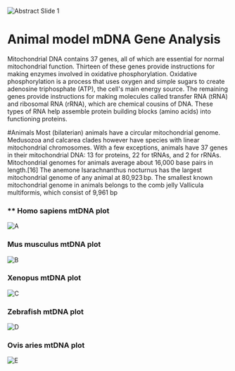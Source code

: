 ![Abstract Slide 1](https://github.com/Bigardcode/Animal_model_mDNA_Gene/assets/84800557/04a62368-d666-4ce2-b41c-bcd8329964c9)









# Animal model mDNA Gene Analysis

Mitochondrial DNA contains 37 genes, all of which are essential for normal mitochondrial function. Thirteen of these genes provide instructions for making enzymes involved in oxidative phosphorylation. Oxidative phosphorylation is a process that uses oxygen and simple sugars to create adenosine triphosphate (ATP), the cell's main energy source. The remaining genes provide instructions for making molecules called transfer RNA (tRNA) and ribosomal RNA (rRNA), which are chemical cousins of DNA. These types of RNA help assemble protein building blocks (amino acids) into functioning proteins.

#Animals
Most (bilaterian) animals have a circular mitochondrial genome. Medusozoa and calcarea clades however have species with linear mitochondrial chromosomes. With a few exceptions, animals have 37 genes in their mitochondrial DNA: 13 for proteins, 22 for tRNAs, and 2 for rRNAs.
Mitochondrial genomes for animals average about 16,000 base pairs in length.[16] The anemone Isarachnanthus nocturnus has the largest mitochondrial genome of any animal at 80,923 bp. The smallest known mitochondrial genome in animals belongs to the comb jelly Vallicula multiformis, which consist of 9,961 bp


### ** Homo sapiens mtDNA plot 

![A](https://github.com/Bigardcode/Animal_model_mDNA_Gene/assets/84800557/d0d886e5-5314-4c1d-98de-dd55358da057)

### Mus musculus mtDNA plot

![B](https://github.com/Bigardcode/Animal_model_mDNA_Gene/assets/84800557/9fafa997-d266-4fc4-a36c-8b95069539e0)

### Xenopus mtDNA plot

![C](https://github.com/Bigardcode/Animal_model_mDNA_Gene/assets/84800557/a2bcf13d-3265-4a3a-b99c-b9197da201c3)

### Zebrafish mtDNA plot

![D](https://github.com/Bigardcode/Animal_model_mDNA_Gene/assets/84800557/22eeaa6b-1d20-4fbc-8720-3e5af33ab007)

### Ovis aries mtDNA plot

![E](https://github.com/Bigardcode/Animal_model_mDNA_Gene/assets/84800557/a22a9e41-95ed-478a-8ed0-47726e74afe5)

